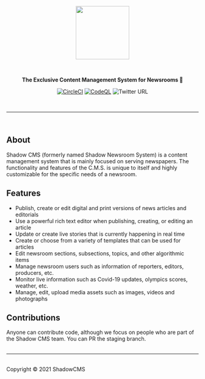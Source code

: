 <br />
<br />
<br />
<a href="https://shadowcms.com">
  <p align="center">
   <img height=140 src="https://ik.imagekit.io/drs/shadowcms/logo-banner_F1OVsXHIm_.svg" />
  </p>
</a>
<br />
<p align="center">
  <strong>The Exclusive Content Management System for Newsrooms 🚀</strong>
</p>
<div align="center">

[![CircleCI](https://circleci.com/gh/shadowcms/shadow/tree/staging.svg?style=shield)](https://circleci.com/gh/shadowcms/shadow/tree/staging)
[![CodeQL](https://github.com/shadowcms/shadow/actions/workflows/codeql-analysis.yml/badge.svg)](https://github.com/shadowcms/shadow/actions/workflows/codeql-analysis.yml)
![Twitter URL](https://img.shields.io/twitter/url?label=Tweet%20%40shadowcms&style=social&url=https%3A%2F%2Fshields.io%2Ftwitter%2Fshadowcms)

</div>
<br />
<hr />
<br />

## About

Shadow CMS (formerly named Shadow Newsroom System) is a content management system
that is mainly focused on serving newspapers. The functionality and features of the
C.M.S. is unique to itself and highly customizable for the specific needs of a
newsroom.

## Features

- Publish, create or edit digital and print versions of news articles and editorials
- Use a powerful rich text editor when publishing, creating, or editing an article
- Update or create live stories that is currently happening in real time
- Create or choose from a variety of templates that can be used for articles
- Edit newsroom sections, subsections, topics, and other algorithmic items
- Manage newsroom users such as information of reporters, editors, producers, etc.
- Monitor live information such as Covid-19 updates, olympics scores, weather, etc.
- Manage, edit, upload media assets such as images, videos and photographs

## Contributions

Anyone can contribute code, although we focus on people who are part of the Shadow
CMS team. You can PR the staging branch. <br /> <br />

<hr />
<br />
Copyright © 2021 ShadowCMS
